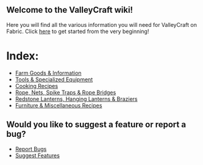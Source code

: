 ## Welcome to the ValleyCraft wiki!

Here you will find all the various information you will need for ValleyCraft on Fabric. Click [here](https://l1nkl3.github.io/ValleyCraft/tools) to get started from the very beginning!

# Index:

* [Farm Goods & Information](https://l1nkl3.github.io/ValleyCraft/farm_goods)
* [Tools & Specialized Equipment](https://l1nkl3.github.io/ValleyCraft/tools)
* [Cooking Recipes]()
* [Rope, Nets, Spike Traps & Rope Bridges](https://l1nkl3.github.io/ValleyCraft/bridges)
* [Redstone Lanterns, Hanging Lanterns & Braziers](https://l1nkl3.github.io/ValleyCraft/lights)
* [Furniture & Miscellaneous Recipes](https://l1nkl3.github.io/ValleyCraft/misc)

## Would you like to suggest a feature or report a bug?
* [Report Bugs](https://docs.google.com/forms/d/1S_4cj_lOQYHhpOkUtYO4aLKt_djE2MYwI45i03fNmrc/prefill)
* [Suggest Features](https://docs.google.com/forms/d/1_sepGtRtqZb3-ViJBneQrDf5R0ZT0G_KwHdOn8xRmpo/prefill)
